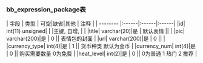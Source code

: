 ### bb_expression_package表
  
| 字段        | 类型 | 可空|缺省|其他  | 注释 |
| -------- |:------|:------|:------|
|id| int(11) unsigned| |   |主键, 自增, |  |
|title| varchar(20)|是 |  默认表情 ||  |
|pic| varchar(200)|是 |  0 || 表情包的封面 |
|url| varchar(200)|是 |  0 ||  |
|currency_type| int(4)|是 |  1 || 货币种类 默认为金币 |
|currency_num| int(4)|是 |  0 || 购买需要数量 0为免费 |
|heat_level| int(2)|是 |  0 || 0为普通 1 热门 2 推荐 |
